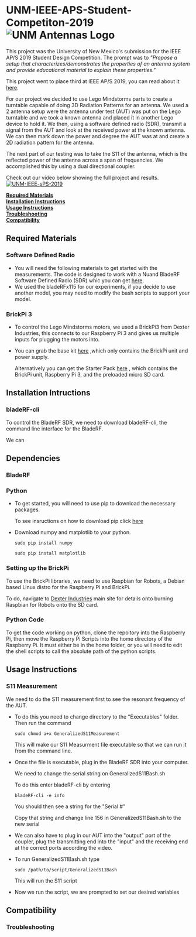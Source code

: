 # UNM-IEEE-APS-Student-Competiton-2019 ![UNM Antennas Logo](https://raw.github.com/jargyres/UNM-IEEE-APS-Student-Competiton-2019/master/Gui/src/Antennaslogo.png) 



This project was the University of New Mexico's submission for the IEEE AP/S 2019 Student Design Competition. The prompt was to *"Propose a setup that characterizes/demonstrates the properties of an antenna system and provide educational material to explain these properties."*

This project went to place third at IEEE AP/S 2019, you can read about it [here](https://engineering.unm.edu/news/2019/07/ece-team-wins-third-place-in-design-contest.html).


For our project we decided to use Lego Mindstorms parts to create a turntable capable of doing 3D Radiation Patterns for an antenna. We used a 2 antenna setup were the antenna under test (AUT) was put on the Lego turntable and we took a known antenna and placed it in another Lego device to hold it. We then, using a software defined radio (SDR), transmit a signal from the AUT and look at the received power at the known antenna. We can then mark down the power and degree the AUT was at and create a 2D radiation pattern for the antenna.

The next part of our testing was to take the S11 of the antenna, which is the reflected power of the antenna across a span of frequencies. We accomplished this by using a dual directional coupler.

Check out our video below showing the full project and results.
[![UNM-IEEE-sPS-2019](https://raw.github.com/jargyres/UNM-IEEE-APS-Student-Competiton-2019/master/Images/youtube-Thumbnail.png)](https://www.youtube.com/watch?v=l86pVJDWy_k)

**[Required Materials](#required-materials)**<br>
**[Installation Instructions](#installation-intructions)**<br>
**[Usage Instructions](#usage-instructions)**<br>
**[Troubleshooting](#troubleshooting)**<br>
**[Compatibility](#compatibility)**<br>


## Required Materials

### Software Defined Radio
* You will need the following materials to get started with the measurements.
     The code is designed to work with a Nuand BladeRF Software Defined Radio (SDR) whic you can get [here](https://www.nuand.com/product/bladerf-x115/).
* We used the bladeRFx115 for our experiments, if you decide to use another model, you may need to modify the bash scripts to support your model.

### BrickPi 3
* To control the Lego Mindstorms motors, we used a BrickPi3 from Dexter Industries, this connects to our Raspberry Pi 3 and gives us multiple inputs for plugging the motors into. 

* You can grab the base kit [here](https://www.dexterindustries.com/product/brickpi-advanced-for-raspberry-pi/) ,which only contains the BrickPi unit and power supply.

     Alternatively you can get the Starter Pack [here](https://www.dexterindustries.com/product/brickpi-starter-kit/) , which contains the BrickPi unit, Raspberry Pi 3, and the preloaded micro SD card.



## Installation Intructions

### bladeRF-cli

To control the BladeRF SDR, we need to download bladeRF-cli, the command line interface for the BladeRF.


We can


## Dependencies

### BladeRF

### Python

* To get started, you will need to use pip to download the necessary packages.

     To see insructions on how to download pip click [here](https://pip.pypa.io/en/stable/installing/)
     
* Download numpy and matplotlib to your python. 

     ```
     sudo pip install numpy
     ```
     
     ```
     sudo pip install matplotlib
     ```
### Setting up the BrickPi

To use the BrickPi libraries, we need to use Raspbian for Robots, a Debian based Linux distro for the Raspberry Pi and BrickPi.

To do, navigate to [Dexter Industries](https://www.dexterindustries.com/howto/install-raspbian-for-robots-image-on-an-sd-card/) main site for details onto burning Raspbian for Robots onto the SD card.

### Python Code

To get the code working on python, clone the repoitory into the Raspberry Pi, then move the Raspberry Pi Scripts into the home directory of the Raspberry Pi. It must either be in the home folder, or you will need to edit the shell scripts to call the absolute path of the python scripts.

## Usage Instructions

### S11 Measurement

We need to do the S11 measurement first to see the resonant frequency of the AUT.

   * To do this you need to change directory to the "Executables" folder. Then run the command
     ```
     sudo chmod a+x GeneralizedS11Measurement
     ```
     This will make our S11 Measurment file executable so that we can run it from the command line.
     
   * Once the file is executable, plug in the BladeRF SDR into your computer.
   
        We need to change the serial string on GeneralizedS11Bash.sh
        
        To do this enter bladeRF-cli by entering
        
        ```
        bladeRF-cli -e info
        ```
        
        You should then see a string for the "Serial #"
        
        Copy that string and change line 156 in GeneralizedS11Bash.sh to the new serial
        
   * We can also have to plug in our AUT into the "output" port of the coupler, plug the transmitting end into the "input" and the receiving end at the correct ports according the video.
        
        
   * To run GeneralizedS11Bash.sh type
     ```
     sudo /path/to/script/GeneralizedS11Bash
     ```
     
     This will run the S11 script
     
   * Now we run the script, we are prompted to set our desired variables 
   
        
        
   
  


## Compatibility

### Troubleshooting
